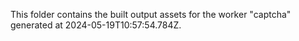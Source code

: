 This folder contains the built output assets for the worker "captcha" generated at 2024-05-19T10:57:54.784Z.